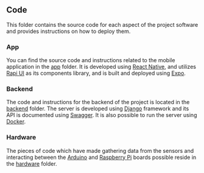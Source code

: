 ## Code
This folder contains the source code for each aspect of the project software and provides instructions on how to deploy them.

### App
You can find the source code and instructions related to the mobile application in the [app](./app) folder. It is developed using [React Native](https://reactnative.dev/), and utilizes [Rapi UI](https://github.com/codingki/react-native-rapi-ui) as its components library, and is built and deployed using [Expo](https://expo.dev/).

### Backend
The code and instructions for the backend of the project is located in the [backend](./backend) folder. The server is developed using [Django](https://www.djangoproject.com/) framework and its API is documented using [Swagger](https://swagger.io/specification/). It is also possible to run the server using [Docker](https://docker.com/).

### Hardware
The pieces of code which have made gathering data from the sensors and interacting between the [Arduino](https://www.arduino.cc/) and [Raspberry Pi](https://www.raspberrypi.com/) boards possible reside in the [hardware](./hardware) folder.
